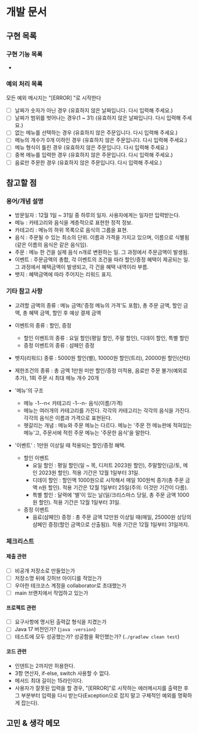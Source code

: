 # 개발 문서

## 구현 목록

### 구현 기능 목록

- 

### 예외 처리 목록

모든 예외 메시지는 "[ERROR] "로 시작한다 
- [ ] 날짜가 숫자가 아닌 경우 (유효하지 않은 날짜입니다. 다시 입력해 주세요.)
- [ ] 날짜가 범위를 벗어나는 경우(1 ~ 31) (유효하지 않은 날짜입니다. 다시 입력해 주세요.)
- [ ] 없는 메뉴를 선택하는 경우 (유효하지 않은 주문입니다. 다시 입력해 주세요.)
- [ ] 메뉴의 개수가 0개 이하인 경우 (유효하지 않은 주문입니다. 다시 입력해 주세요.)
- [ ] 메뉴 형식이 틀린 경우 (유효하지 않은 주문입니다. 다시 입력해 주세요.)
- [ ] 중복 메뉴를 입력한 경우 (유효하지 않은 주문입니다. 다시 입력해 주세요.)
- [ ] 음료만 주문한 경우 (유효하지 않은 주문입니다. 다시 입력해 주세요.)

## 참고할 점

### 용어/개념 설명

- 방문일자 : 12월 1일 ~ 31일 중 하루의 일자. 사용자에게는 일자만 입력받는다.
- 메뉴 : 카테고리와 음식을 계층적으로 표현한 정적 정보.
- 카테고리 : 메뉴의 하위 목록으로 음식의 그룹을 표현.
- 음식 : 주문될 수 있는 최소의 단위. 이름과 가격을 가지고 있으며, 이름으로 식별됨(같은 이름의 음식은 같은 음식임).
- 주문 : 메뉴 한 건을 실제 음식 n개로 변환하는 일. 그 과정에서 주문금액이 발생됨.
- 이벤트 : 주문금액의 총합, 각 이벤트의 조건을 따라 할인/증정 혜택이 제공되는 일. 그 과정에서 혜택금액이 발생되고, 각 건을 혜택 내역이라 부름.
- 뱃지 : 혜택금액에 따라 주어지는 리워드 표지.

### 기타 참고 사항

- 고려할 금액의 종류 : 메뉴 금액('증정 메뉴의 가격'도 포함), 총 주문 금액, 할인 금액, 총 혜택 금액, 할인 후 예상 결제 금액
- 이벤트의 종류 : 할인, 증정
  - 할인 이벤트의 종류 : 요일 할인(평일 할인, 주말 할인), 디데이 할인, 특별 할인
  - 증정 이벤트의 종류 : 샴페인 증정
- 뱃지(리워드) 종류 : 5000원 할인(별), 10000원 할인(트리), 20000원 할인(산타)
- 제한조건의 종류 : 총 금액 1만원 미만 할인/증정 미적용, 음료만 주문 불가(예외로 추가), 1회 주문 시 최대 메뉴 개수 20개

- '메뉴'의 구조
  - 메뉴 -1--n< 카테고리 -1--n- 음식(이름/가격)
  - 메뉴는 여러개의 카테고리를 가진다. 각각의 카테고리는 각각의 음식을 가진다. 각각의 음식은 이름과 가격으로 표현된다.
  - 헷갈리는 개념 : 메뉴와 주문 메뉴는 다르다. 메뉴는 '주문 전 메뉴판에 적혀있는 메뉴'고, 주문서에 적힌 주문 메뉴는 '주문한 음식'을 말한다.
- '이벤트' : 1만원 이상일 때 적용되는 할인/증정 혜택.
  - 할인 이벤트
    - 요일 할인 : 평일 할인(일 ~ 목, 디저트 2023원 할인), 주말할인(금/토, 메인 2023원 할인). 적용 기간은 12월 1일부터 31일.
    - 디데이 할인 : 할인액 1000원으로 시작해서 매일 100원씩 증가(총 주문 금액 n원 할인). 적용 기간은 12월 1일부터 25일(주의: 이것만 기간이 다름).
    - 특별 할인 : 달력에 '별'이 있는 날(일/크리스마스 당일, 총 주문 금액 1000원 할인). 적용 기간은 12월 1일부터 31일.
  - 증정 이벤트
    - 음료(샴페인) 증정 : 총 주문 금액 12만원 이상일 때(매일, 25000원 상당의 샴페인 증정(할인 금액으로 산출됨)). 적용 기간은 12월 1일부터 31일까지.

### 체크리스트

#### 제출 관련

- [ ] 비공개 저장소로 만들었는가
- [ ] 저장소명 뒤에 깃허브 아이디를 적었는가
- [ ] 우아한 테크코스 계정을 collaborator로 초대했는가
- [ ] main 브랜치에서 작업하고 있는가

#### 프로젝트 관련

- [ ] 요구사항에 명시된 출력값 형식을 지켰는가
- [ ] Java 17 버전인가? (`java -version`)
- [ ] 테스트에 모두 성공했는가? 성공함을 확인했는가? (`./gradlew clean test`)

#### 코드 관련
- 인덴트는 2까지만 허용한다.
- 3항 연산자, if-else, switch 사용할 수 없다.
- 메서드 최대 길이는 15라인이다.
- 사용자가 잘못된 입력을 할 경우, "[ERROR]"로 시작하는 에러메시지를 출력한 후 그 부분부터 입력을 다시 받는다(Exception으로 잡지 말고 구체적인 예외를 명확하게 잡는다).

## 고민 & 생각 메모


